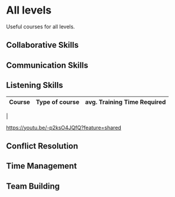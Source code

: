 # All levels

Useful courses for all levels.

## Collaborative Skills


## Communication Skills


## Listening Skills
| Course | Type of course | avg. Training Time Required |
| ------ | ------ | ---- |
| 

https://youtu.be/-p2ksO4JQfQ?feature=shared


## Conflict Resolution


## Time Management


## Team Building

